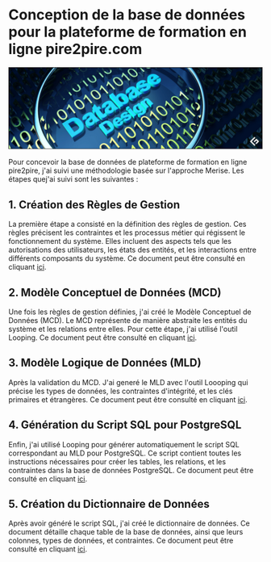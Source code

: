 # Conception de la base de données pour la plateforme de formation en ligne pire2pire.com

![database design](assets/imgs/database_design.png)

Pour concevoir la base de données de plateforme de formation en ligne pire2pire, j'ai suivi une méthodologie basée sur l'approche Merise. Les étapes quej'ai suivi sont les suivantes :

## 1. Création des Règles de Gestion
La première étape a consisté en la définition des règles de gestion. Ces règles précisent les contraintes et les processus métier qui régissent le fonctionnement du système. Elles incluent des aspects tels que les autorisations des utilisateurs, les états des entités, et les interactions entre différents composants du système.
Ce document peut être consulté en cliquant <a href="/Merise/gestion_rules.md">ici</a>.

## 2. Modèle Conceptuel de Données (MCD)
Une fois les règles de gestion définies, j'ai créé le Modèle Conceptuel de Données (MCD). Le MCD représente de manière abstraite les entités du système et les relations entre elles. Pour cette étape, j'ai utilisé l'outil Looping.
Ce document peut être consulté en cliquant <a href="/assets/imgs/MCD.jpg">ici</a>.

## 3. Modèle Logique de Données (MLD)
Après la validation du MCD. J'ai generé le MLD avec l'outil Loooping qui précise les types de données, les contraintes d'intégrité, et les clés primaires et étrangères.
Ce document peut être consulté en cliquant <a href="/assets/imgs/MLD.jpg">ici</a>.

## 4. Génération du Script SQL pour PostgreSQL
Enfin, j'ai utilisé Looping pour générer automatiquement le script SQL correspondant au MLD pour PostgreSQL. Ce script contient toutes les instructions nécessaires pour créer les tables, les relations, et les contraintes dans la base de données PostgreSQL.
Ce document peut être consulté en cliquant <a href="/Merise/script_sql.sql">ici</a>.

## 5. Création du Dictionnaire de Données
Après avoir généré le script SQL, j'ai créé le dictionnaire de données. Ce document détaille chaque table de la base de données, ainsi que leurs colonnes, types de données, et contraintes.
Ce document peut être consulté en cliquant <a href="/Merise/data_dictionary.md">ici</a>.